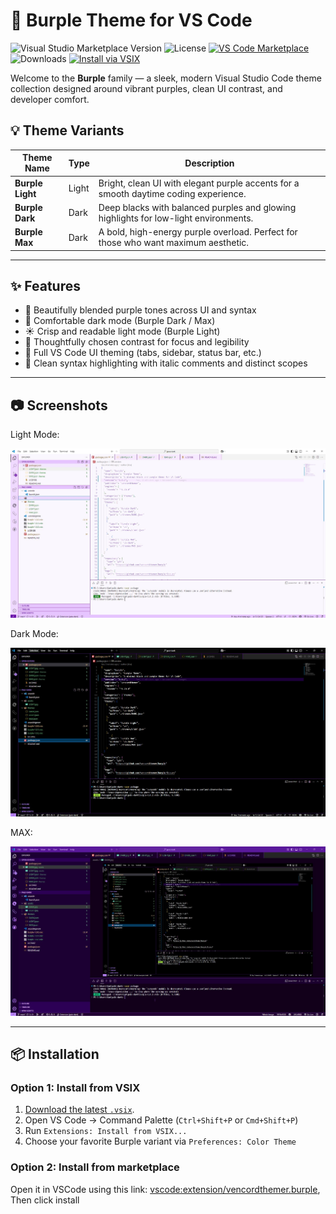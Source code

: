 # 🎨 Burple Theme for VS Code

![Visual Studio Marketplace Version](https://img.shields.io/visual-studio-marketplace/v/vencordthemer.burple)
![License](https://img.shields.io/github/license/vencordthemer/burple)
[![VS Code Marketplace](https://img.shields.io/badge/Marketplace-Burple-%237A40FF?logoColor=white)](https://marketplace.visualstudio.com/items?itemName=vencordthemer.burple)
![Downloads](https://img.shields.io/visual-studio-marketplace/d/vencordthemer.burple)
[![Install via VSIX](https://img.shields.io/badge/Install-.vsix-purple?logo=visualstudiocode)](https://github.com/vencordthemer/burple/releases/latest)



Welcome to the **Burple** family — a sleek, modern Visual Studio Code theme collection designed around vibrant purples, clean UI contrast, and developer comfort.

## 💡 Theme Variants

| Theme Name     | Type  | Description |
|----------------|-------|-------------|
| **Burple Light** | Light | Bright, clean UI with elegant purple accents for a smooth daytime coding experience. |
| **Burple Dark**  | Dark  | Deep blacks with balanced purples and glowing highlights for low-light environments. |
| **Burple Max**   | Dark  | A bold, high-energy purple overload. Perfect for those who want maximum aesthetic. |

---

## ✨ Features

- 💜 Beautifully blended purple tones across UI and syntax
- 🌙 Comfortable dark mode (Burple Dark / Max)
- ☀️ Crisp and readable light mode (Burple Light)
- 🧠 Thoughtfully chosen contrast for focus and legibility
- 🧩 Full VS Code UI theming (tabs, sidebar, status bar, etc.)
- 🎯 Clean syntax highlighting with italic comments and distinct scopes

---

## 📷 Screenshots

Light Mode:

![](./assets/LIGHT.jpg)


Dark Mode:

![](./assets/DARK.jpg)


MAX:

![](./assets/MAX.jpg)

---

## 📦 Installation

### Option 1: Install from VSIX

1. [Download the latest `.vsix`](https://github.com/vencordthemer/burple/releases).
2. Open VS Code → Command Palette (`Ctrl+Shift+P` or `Cmd+Shift+P`)
3. Run `Extensions: Install from VSIX...`
4. Choose your favorite Burple variant via `Preferences: Color Theme`


### Option 2: Install from marketplace

Open it in VSCode using this link: <vscode:extension/vencordthemer.burple>, Then click install
